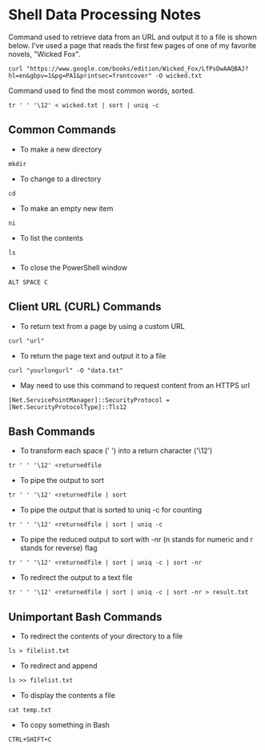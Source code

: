 # Shell Data Processing Notes

Command used to retrieve data from an URL and output it to a file is shown below. I've used a page that reads the first few pages of one of my favorite novels, "Wicked Fox".

``` curl "https://www.google.com/books/edition/Wicked_Fox/LfPsDwAAQBAJ?hl=en&gbpv=1&pg=PA1&printsec=frontcover" -O wicked.txt ```

Command used to find the most common words, sorted.

``` tr ' ' '\12' < wicked.txt | sort | uniq -c ```

## Common Commands

- To make a new directory
``` 
mkdir 
```
- To change to a directory 
``` 
cd 
```
- To make an empty new item 
``` 
ni 
```
- To list the contents 
``` 
ls 
```
- To close the PowerShell window
``` 
ALT SPACE C 
```

## Client URL (CURL) Commands

- To return text from a page by using a custom URL
``` 
curl "url" 
```

- To return the page text and output it to a file
``` 
curl "yourlongurl" -O "data.txt" 
```

- May need to use this command to request content from an HTTPS url
``` 
[Net.ServicePointManager]::SecurityProtocol = [Net.SecurityProtocolType]::Tls12 
```

## Bash Commands

- To transform each space (' ') into a return character ('\12')
``` 
tr ' ' '\12' <returnedfile 
```

- To pipe the output to sort
``` 
tr ' ' '\12' <returnedfile | sort 
```

- To pipe the output that is sorted to uniq -c for counting
``` 
tr ' ' '\12' <returnedfile | sort | uniq -c 
```

- To pipe the reduced output to sort with -nr (n stands for numeric and r stands for reverse) flag
``` 
tr ' ' '\12' <returnedfile | sort | uniq -c | sort -nr 
```

- To redirect the output to a text file
``` 
tr ' ' '\12' <returnedfile | sort | uniq -c | sort -nr > result.txt 
```

## Unimportant Bash Commands

- To redirect the contents of your directory to a file
```
ls > filelist.txt
```

- To redirect and append
```
ls >> filelist.txt
```

- To display the contents a file
```
cat temp.txt
```

- To copy something in Bash
``` 
CTRL+SHIFT+C
```
